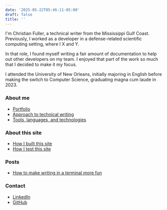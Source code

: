 ```yaml
---
date: '2025-05-22T05:46:11-05:00'
draft: false
title: ''
---
```


I'm Christian Fuller, a technical writer from the Mississippi Gulf Coast.
Previously, I worked as a developer in a defense-related scientific computing setting, where I X and Y.  

In that role, I found myself writing a fair amount of documentation to help out other developers on my team.
I enjoyed that part of the work so much that I decided to make it my focus.

I attended the University of New Orleans, initially majoring in English before making the switch to Computer Science, graduating magna cum laude in 2023.

### About me

- [Portfolio](/site/about-me/portfolio/)
- [Approach to technical writing](/site/about-me/approach/)
- [Tools, languages, and technologies](/site/about-me/tools/)

### About this site

- [How I built this site](/site/about/how-i-built-this-site/)
- [How I test this site](/site/about/how-i-test-this-site/)

### Posts

- [How to make writing in a terminal more fun](/site/posts/terminal-fun/)

### Contact

- [LinkedIn](https://www.linkedin.com/in/christian-s-fuller/)
- [GitHub](https://github.com/nandstand/)
